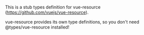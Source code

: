 This is a stub types definition for vue-resource (https://github.com/vuejs/vue-resource).

vue-resource provides its own type definitions, so you don't need @types/vue-resource installed!